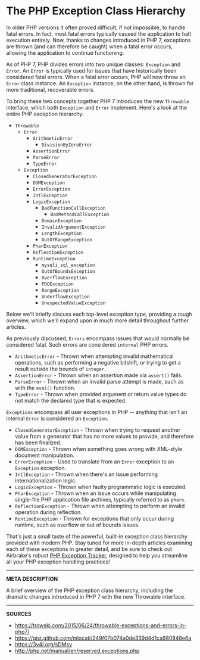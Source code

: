 # The PHP Exception Class Hierarchy

In older PHP versions it often proved difficult, if not impossible, to handle fatal errors.  In fact, most fatal errors typically caused the application to halt execution entirely.  Now, thanks to changes introduced in PHP 7, exceptions are thrown (and can therefore be caught) when a fatal error occurs, allowing the application to continue functioning.

As of PHP 7, PHP divides errors into two unique classes: `Exception` and `Error`.  An `Error` is typically used for issues that have historically been considered fatal errors.  When a fatal error occurs, PHP will now throw an `Error` class instance.  An `Exception` instance, on the other hand, is thrown for more traditional, recoverable errors.

To bring these two concepts together PHP 7 introduces the new `Throwable` interface, which both `Exception` and `Error` implement.  Here's a look at the entire PHP exception hierarchy:

- `Throwable`
  - `Error`
    - `ArithmeticError`
      - `DivisionByZeroError`
    - `AssertionError`
    - `ParseError`
    - `TypeError`
  - `Exception`
    - `ClosedGeneratorException`
    - `DOMException`
    - `ErrorException`
    - `IntlException`
    - `LogicException`
      - `BadFunctionCallException`
        - `BadMethodCallException`
      - `DomainException`
      - `InvalidArgumentException`
      - `LengthException`
      - `OutOfRangeException`
    - `PharException`
    - `ReflectionException`
    - `RuntimeException`
      - `mysqli_sql_exception`
      - `OutOfBoundsException`
      - `OverflowException`
      - `PDOException`
      - `RangeException`
      - `UnderflowException`
      - `UnexpectedValueException`

Below we'll briefly discuss each top-level exception type, providing a rough overview, which we'll expand upon in much more detail throughout further articles.

As previously discussed, `Errors` encompass issues that would normally be considered fatal.  Such errors are considered `internal` PHP errors.

- `ArithmeticError` - Thrown when attempting invalid mathematical operations, such as performing a negative bitshift, or trying to get a result outside the bounds of `integer`.
- `AssertionError` - Thrown when an assertion made via `assert()` fails.
- `ParseError` - Thrown when an invalid parse attempt is made, such as with the `eval()` function.
- `TypeError` - Thrown when provided argument or return value types do not match the declared type that is expected.

`Exceptions` encompass all user exceptions in PHP -- anything that isn't an internal `Error` is considered an `Exception`.

- `ClosedGeneratorException` - Thrown when trying to request another value from a generator that has no more values to provide, and therefore has been finalized.
- `DOMException` - Thrown when something goes wrong with XML-style document manipulation.
- `ErrorException` - Used to translate from an `Error` exception to an `Exception` exception.
- `IntlException` - Thrown when there's an issue performing internationalization logic.
- `LogicException` - Thrown when faulty programmatic logic is executed.
- `PharException` - Thrown when an issue occurs while manipulating single-file PHP application file archives, typically referred to as `phars`.
- `ReflectionException` - Thrown when attempting to perform an invalid operation during reflection.
- `RuntimeException` - Thrown for exceptions that only occur during runtime, such as overflow or out of bounds issues.

That's just a small taste of the powerful, built-in exception class hierarchy provided with modern PHP.  Stay tuned for more in-depth articles examining each of these exceptions in greater detail, and be sure to check out Airbrake's robust <a class="js-cta-utm" href="https://airbrake.io/languages/ruby_exception_handling?utm_source=blog&amp;utm_medium=end-post&amp;utm_campaign=airbrake-php">PHP Exception Tracker</a>, designed to help you streamline all your PHP exception handling practices!

---

__META DESCRIPTION__

A brief overview of the PHP exception class hierarchy, including the dramatic changes introduced in PHP 7 with the new Throwable interface.

---

__SOURCES__

- https://trowski.com/2015/06/24/throwable-exceptions-and-errors-in-php7/
- https://gist.github.com/mlocati/249f07b074a0de339d4d1ca980848e6a
- https://3v4l.org/sDMsv
- http://php.net/manual/en/reserved.exceptions.php